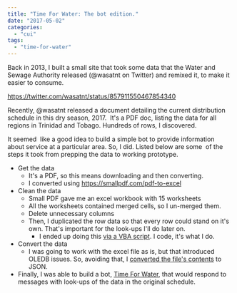 ```yaml
---
title: "Time For Water: The bot edition."
date: "2017-05-02"
categories: 
  - "cui"
tags: 
  - "time-for-water"
---
```


Back in 2013, I built a small site that took some data that the Water and Sewage Authority released (@wasatnt on Twitter) and remixed it, to make it easier to consume.

https://twitter.com/wasatnt/status/857911550467854340

Recently, @wasatnt released a document detailing the current distribution schedule in this dry season, 2017.  It's a PDF doc, listing the data for all regions in Trinidad and Tobago. Hundreds of rows, I discovered.

It seemed  like a good idea to build a simple bot to provide information about service at a particular area. So, I did. Listed below are some  of the steps it took from prepping the data to working prototype.

- Get the data
    - It's a PDF, so this means downloading and then converting.
    - I converted using https://smallpdf.com/pdf-to-excel
- Clean the data
    - Small PDF gave me an excel workbook with 15 worksheets
    - All the worksheets contained merged cells, so I un-merged them.
    - Delete unnecessary columns
    - Then, I duplicated the row data so that every row could stand on it's own. That's important for the look-ups I'll do later on.
        - I ended up doing this [via a VBA script](https://gist.github.com/irwinwilliams/3ba02698a964d615df34b7af81585f63). I code, it's what I do.
- Convert the data
    - I was going to work with the excel file as is, but that introduced OLEDB issues. So, avoiding that, I [converted the file's contents](https://shancarter.github.io/mr-data-converter/) to JSON.
- Finally, I was able to build a bot, [Time For Water](https://www.facebook.com/Time-for-water-532875436756652/?fref=ts), that would respond to messages with look-ups of the data in the original schedule.
